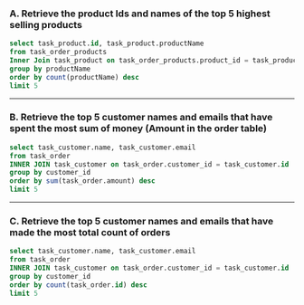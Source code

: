 ### A. Retrieve the product Ids and names of the top 5 highest selling products

```sql
select task_product.id, task_product.productName
from task_order_products
Inner Join task_product on task_order_products.product_id = task_product.id
group by productName
order by count(productName) desc
limit 5
```
---
### B. Retrieve the top 5 customer names and emails that have spent the most sum of money (Amount in the order table)
```sql
select task_customer.name, task_customer.email
from task_order
INNER JOIN task_customer on task_order.customer_id = task_customer.id
group by customer_id
order by sum(task_order.amount) desc
limit 5
```
---
### C. Retrieve the top 5 customer names and emails that have made the most total count of orders
```sql
select task_customer.name, task_customer.email
from task_order
INNER JOIN task_customer on task_order.customer_id = task_customer.id
group by customer_id
order by count(task_order.id) desc
limit 5
```
